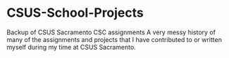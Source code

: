 # CSUS-School-Projects
Backup of CSUS Sacramento CSC assignments
A very messy history of many of the assignments and projects that I have contributed to or written myself during my time at CSUS Sacramento.
